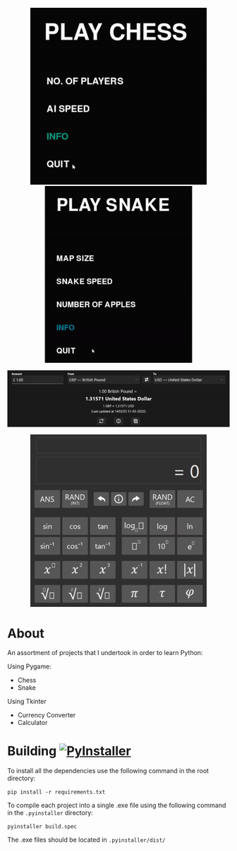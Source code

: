 <p align="center"> <img src="screenshots/chess.gif" height=400>  <img src="screenshots/snake.gif" height=400> </p>
<p align="center"> <img src="screenshots/currency_converter.gif"> </p>
<p align="center"> <img src="screenshots/calculator.gif" width=400> </p>

# About
An assortment of projects that I undertook in order to learn Python:

Using Pygame:
* Chess
* Snake

Using Tkinter
* Currency Converter
* Calculator

# Building [![PyInstaller](https://github.com/J-Afzal/Python-Projects/workflows/PyInstaller/badge.svg)](https://github.com/J-Afzal/Python-Projects/actions/workflows/pyinstaller.yml)
To install all the dependencies use the following command in the root directory:
```commandline
pip install -r requirements.txt
```
To compile each project into a single .exe file using the following command in the ```.pyinstaller``` directory:
```commandline
pyinstaller build.spec
```
The .exe files should be located in ```.pyinstaller/dist/```
